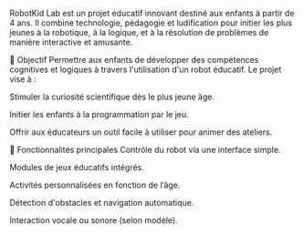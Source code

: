 RobotKid Lab est un projet éducatif innovant destiné aux enfants à partir de 4 ans. Il combine technologie, pédagogie et ludification pour initier les plus jeunes à la robotique, à la logique, et à la résolution de problèmes de manière interactive et amusante.

🎯 Objectif
Permettre aux enfants de développer des compétences cognitives et logiques à travers l'utilisation d'un robot éducatif. Le projet vise à :

Stimuler la curiosité scientifique dès le plus jeune âge.

Initier les enfants à la programmation par le jeu.

Offrir aux éducateurs un outil facile à utiliser pour animer des ateliers.

🚀 Fonctionnalités principales
Contrôle du robot via une interface simple.

Modules de jeux éducatifs intégrés.

Activités personnalisées en fonction de l’âge.

Détection d'obstacles et navigation automatique.

Interaction vocale ou sonore (selon modèle).
